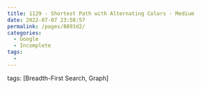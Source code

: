 ```yaml
---
title: 1129 - Shortest Path with Alternating Colors - Medium
date: 2022-07-07 23:58:57
permalink: /pages/8893d2/
categories:
  - Google
  - Incomplete
tags:
  - 
---
```

tags: [Breadth-First Search, Graph]